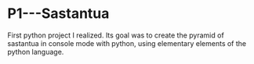 # P1---Sastantua
First python project I realized. Its goal was to create the pyramid of sastantua in console mode with python, using elementary elements of the python language.
